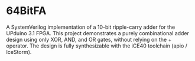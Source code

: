 # 64BitFA
A SystemVerilog implementation of a 10-bit ripple-carry adder for the UPduino 3.1 FPGA. This project demonstrates a purely combinational adder design using only XOR, AND, and OR gates, without relying on the + operator. The design is fully synthesizable with the iCE40 toolchain (apio / IceStorm).
